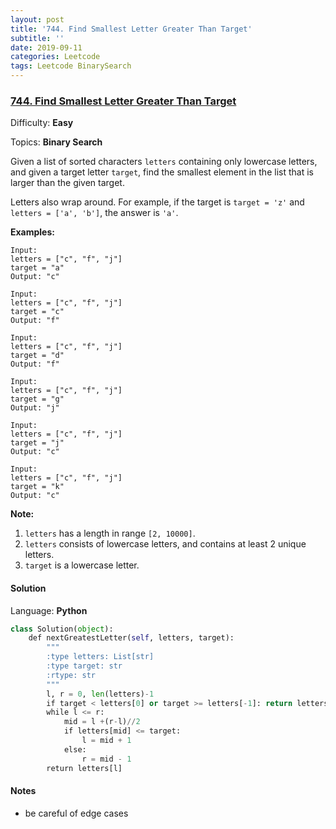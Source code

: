 ```yaml
---
layout: post
title: '744. Find Smallest Letter Greater Than Target'
subtitle: ''
date: 2019-09-11
categories: Leetcode
tags: Leetcode BinarySearch
---
```

### [744\. Find Smallest Letter Greater Than Target](https://leetcode.com/problems/find-smallest-letter-greater-than-target/)

Difficulty: **Easy**

Topics: **Binary Search**


Given a list of sorted characters `letters` containing only lowercase letters, and given a target letter `target`, find the smallest element in the list that is larger than the given target.

Letters also wrap around. For example, if the target is `target = 'z'` and `letters = ['a', 'b']`, the answer is `'a'`.

**Examples:**  

```
Input:
letters = ["c", "f", "j"]
target = "a"
Output: "c"

Input:
letters = ["c", "f", "j"]
target = "c"
Output: "f"

Input:
letters = ["c", "f", "j"]
target = "d"
Output: "f"

Input:
letters = ["c", "f", "j"]
target = "g"
Output: "j"

Input:
letters = ["c", "f", "j"]
target = "j"
Output: "c"

Input:
letters = ["c", "f", "j"]
target = "k"
Output: "c"
```

**Note:**  

1.  `letters` has a length in range `[2, 10000]`.
2.  `letters` consists of lowercase letters, and contains at least 2 unique letters.
3.  `target` is a lowercase letter.


#### Solution

Language: **Python**

```python
class Solution(object):
    def nextGreatestLetter(self, letters, target):
        """
        :type letters: List[str]
        :type target: str
        :rtype: str
        """
        l, r = 0, len(letters)-1
        if target < letters[0] or target >= letters[-1]: return letters[0] 
        while l <= r:
            mid = l +(r-l)//2
            if letters[mid] <= target:
                l = mid + 1
            else:
                r = mid - 1
        return letters[l]
```

#### Notes
- be careful of edge cases